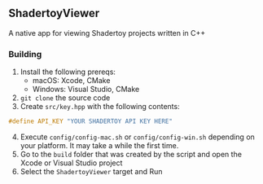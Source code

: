 ## ShadertoyViewer

A native app for viewing Shadertoy projects written in C++

### Building
1. Install the following prereqs:
   - macOS: Xcode, CMake
   - Windows: Visual Studio, CMake
2. `git clone` the source code
3. Create `src/key.hpp` with the following contents:
```c
#define API_KEY "YOUR SHADERTOY API KEY HERE"
```
4. Execute `config/config-mac.sh` or `config/config-win.sh` depending on your platform. It may take a while the first time.
5. Go to the `build` folder that was created by the script and open the Xcode or Visual Studio project
6. Select the `ShadertoyViewer` target and Run